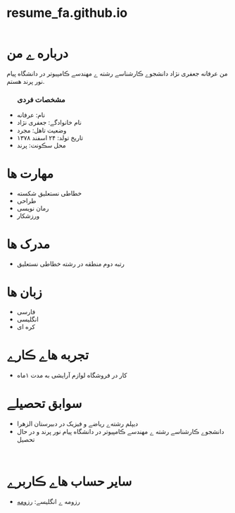 # resume_fa.github.io<div dir="rtl">
  <img src="" />
  <h1> درباره ے من</h1>
  <p> من عرفانه جعفری نژاد دانشجوے ڪارشناسے رشته ے مهندسے ڪامپیوتر در دانشگاه پیام نور پرند هستم.</p>
  
  <ul>
    <h3> مشخصات فردی</h3>
  <li>نام: عرفانه</li>
  <li>نام خانوادگے: جعفری نژاد</li>
  <li>وضعیت تاهل: مجرد</li>
  <li>تاریخ تولد: ۲۴ اسفند ۱۳۷۸</li>
  <li>محل سڪونت: پرند</li>
</ul>

  
<h1>مهارت ها</h1>

<ul>
  <li>خطاطی نستعلیق شکسته

  <li>طراحی</li>
  <li>رمان نویسی</li>
  <li>ورزشکار</li>
</ul>

<h1> مدرک ها</h1>
<ul>
  <li>رتبه دوم منطقه در رشته خطاطی نستعلیق</li>
</ul>

<h1> زبان ها</h1>
<ul>
  <li>فارسی</li>
  <li>انگلیسی</li>
  <li>کره ای</li>
</ul>

<h1> تجربه هاے ڪارے </h1>
<ul>
   <li>کار در فروشگاه لوازم آرایشی به مدت ۱ماه</li>
</ul>

<h1> سوابق تحصیلے </h1>
<ul>
   <li>دیپلم رشته‌ے ریاضے و فیزیک در دبیرستان الزهرا</li>
   <li> دانشجوے ڪارشناسے رشته ے مهندسے ڪامپیوتر در دانشگاه پیام نور پرند و در حال تحصیل</li>
</ul>

<br/>

<h1> سایر حساب هاے ڪاربرے </h1>
<ul>
  <li>رزومه ے انگلیسے: <a href="https://resume-fa.github.io/"> رزومه </a></li>
</ul>
